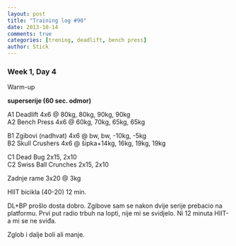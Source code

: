 ```yaml
---
layout: post
title: "Training log #90"
date: 2013-10-14
comments: true
categories: [trening, deadlift, bench press]
author: Stick
---
```


### Week 1, Day 4  

Warm-up  

**superserije (60 sec. odmor)**  

A1 Deadlift 4x6 @ 80kg, 80kg, 90kg, 90kg  
A2 Bench Press 4x6 @ 60kg, 70kg, 65kg, 65kg  

B1 Zgibovi (nadhvat) 4x6 @ bw, bw, -10kg, -5kg    
B2 Skull Crushers 4x6 @ šipka+14kg, 16kg, 19kg, 19kg  

C1 Dead Bug	2x15, 2x10  
C2 Swiss Ball Crunches 2x15, 2x10  

Zadnje rame	3x20 @ 3kg  
		
HIIT bicikla (40-20) 12 min.  

DL+BP prošlo dosta dobro. Zgibove sam se nakon dvije serije prebacio na platformu. Prvi put radio trbuh na lopti, nije mi se svidjelo. Ni 12 minuta HIIT-a mi se ne sviđa.

Zglob i dalje boli ali manje.

